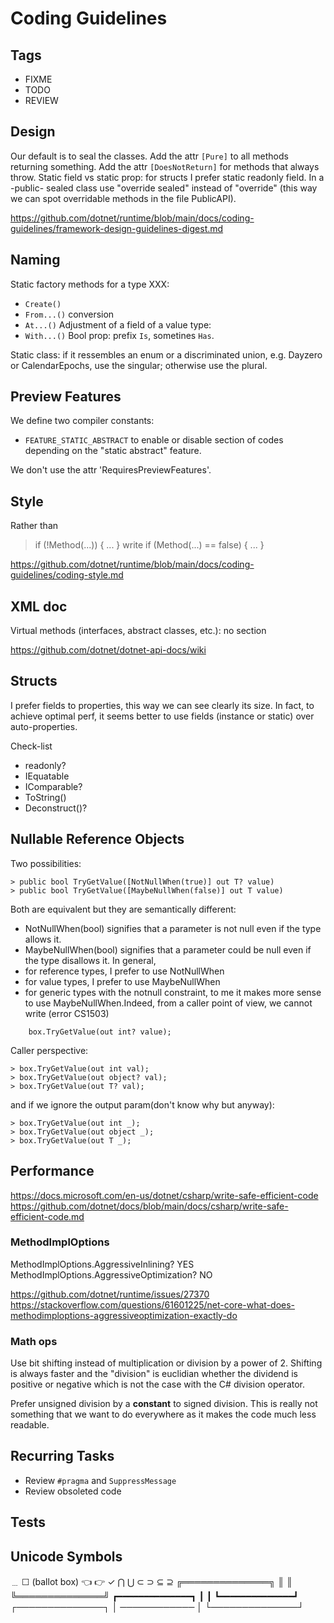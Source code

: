 ﻿Coding Guidelines
=================

Tags
----

- FIXME
- TODO
- REVIEW


Design
------

Our default is to seal the classes.
Add the attr `[Pure]` to all methods returning something.
Add the attr `[DoesNotReturn]` for methods that always throw.
Static field vs static prop: for structs I prefer static readonly field.
In a -public- sealed class use "override sealed" instead of "override" (this way
we can spot overridable methods in the file PublicAPI).

https://github.com/dotnet/runtime/blob/main/docs/coding-guidelines/framework-design-guidelines-digest.md


Naming
------

Static factory methods for a type XXX:
- `Create()`
- `From...()` conversion
- `At...()`
Adjustment of a field of a value type:
- `With...()`
Bool prop: prefix `Is`, sometines `Has`.

Static class: if it ressembles an enum or a discriminated union, e.g. Dayzero or
CalendarEpochs, use the singular; otherwise use the plural.


Preview Features
----------------

We define two compiler constants:
- `FEATURE_STATIC_ABSTRACT` to enable or disable section of codes depending
  on the "static abstract" feature.

We don't use the attr 'RequiresPreviewFeatures'.


Style
-----

Rather than
> if (!Method(...)) { ... }
write
> if (Method(...) == false) { ... }

https://github.com/dotnet/runtime/blob/main/docs/coding-guidelines/coding-style.md


XML doc
-------

Virtual methods (interfaces, abstract classes, etc.): no section <remarks>

https://github.com/dotnet/dotnet-api-docs/wiki


Structs
-------

I prefer fields to properties, this way we can see clearly its size.
In fact, to achieve optimal perf, it seems better to use fields (instance or
static) over auto-properties.

Check-list
- readonly?
- IEquatable
- IComparable?
- ToString()
- Deconstruct()?


Nullable Reference Objects
--------------------------

Two possibilities:
```
> public bool TryGetValue([NotNullWhen(true)] out T? value)
> public bool TryGetValue([MaybeNullWhen(false)] out T value)
```
Both are equivalent but they are semantically different:
- NotNullWhen(bool) signifies that a parameter is not null even if
the type allows it.
- MaybeNullWhen(bool) signifies that a parameter could be null even
if the type disallows it.
In general,
- for reference types, I prefer to use NotNullWhen
- for value types, I prefer to use MaybeNullWhen
- for generic types with the notnull constraint, to me it makes more
sense to use MaybeNullWhen.Indeed, from a caller point of view, we
cannot write (error CS1503)
```
    box.TryGetValue(out int? value);
```
Caller perspective:
```
> box.TryGetValue(out int val);
> box.TryGetValue(out object? val);
> box.TryGetValue(out T? val);
```
and if we ignore the output param(don't know why but anyway):
```
> box.TryGetValue(out int _);
> box.TryGetValue(out object _);
> box.TryGetValue(out T _);
```


Performance
-----------

https://docs.microsoft.com/en-us/dotnet/csharp/write-safe-efficient-code
https://github.com/dotnet/docs/blob/main/docs/csharp/write-safe-efficient-code.md

### MethodImplOptions

MethodImplOptions.AggressiveInlining? YES
MethodImplOptions.AggressiveOptimization? NO

https://github.com/dotnet/runtime/issues/27370
https://stackoverflow.com/questions/61601225/net-core-what-does-methodimploptions-aggressiveoptimization-exactly-do

### Math ops

Use bit shifting instead of multiplication or division by a power of 2.
Shifting is always faster and the "division" is euclidian whether the dividend
is positive or negative which is not the case with the C# division operator.

Prefer unsigned division by a **constant** to signed division. This is really
not something that we want to do everywhere as it makes the code much less
readable.


Recurring Tasks
---------------

- Review `#pragma` and `SuppressMessage`
- Review obsoleted code


Tests
-----


Unicode Symbols
---------------

﹍
☐ (ballot box)
👈 👉
✓
⋂ 	⋃
⊂ 	⊃ 	⊆ 	⊇
╔══════════════╗
║              ║
╚══════════════╝
┏━━━━━━━━━━━━━━┓
┃              ┃
┗━━━━━━━━━━━━━━┛
┌──────────────┐
│ ──────────── │
└──────────────┘

